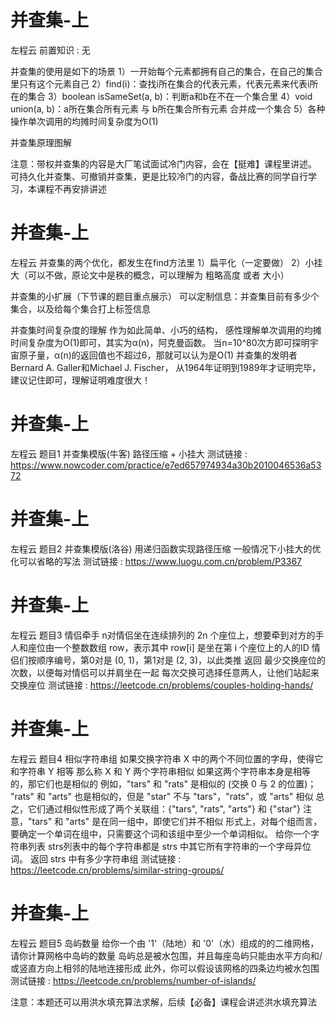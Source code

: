 <!-- Slide number: 1 -->
# 并查集-上
左程云
前置知识 : 无

并查集的使用是如下的场景
1）一开始每个元素都拥有自己的集合，在自己的集合里只有这个元素自己
2）find(i)：查找i所在集合的代表元素，代表元素来代表i所在的集合
3）boolean isSameSet(a, b)：判断a和b在不在一个集合里
4）void union(a, b)：a所在集合所有元素 与 b所在集合所有元素 合并成一个集合
5）各种操作单次调用的均摊时间复杂度为O(1)

并查集原理图解

注意：带权并查集的内容是大厂笔试面试冷门内容，会在【挺难】课程里讲述。
可持久化并查集、可撤销并查集，更是比较冷门的内容，备战比赛的同学自行学习，本课程不再安排讲述

<!-- Slide number: 2 -->
# 并查集-上
左程云
并查集的两个优化，都发生在find方法里
1）扁平化（一定要做）
2）小挂大（可以不做，原论文中是秩的概念，可以理解为 粗略高度 或者 大小）

并查集的小扩展（下节课的题目重点展示）
可以定制信息：并查集目前有多少个集合，以及给每个集合打上标签信息

并查集时间复杂度的理解
作为如此简单、小巧的结构，
感性理解单次调用的均摊时间复杂度为O(1)即可，其实为α(n)，阿克曼函数。
当n=10^80次方即可探明宇宙原子量，α(n)的返回值也不超过6，那就可以认为是O(1)
并查集的发明者Bernard A. Galler和Michael J. Fischer，
从1964年证明到1989年才证明完毕，建议记住即可，理解证明难度很大！

<!-- Slide number: 3 -->
# 并查集-上
左程云
题目1
并查集模版(牛客)
路径压缩 + 小挂大
测试链接 :
https://www.nowcoder.com/practice/e7ed657974934a30b2010046536a5372

<!-- Slide number: 4 -->
# 并查集-上
左程云
题目2
并查集模版(洛谷)
用递归函数实现路径压缩
一般情况下小挂大的优化可以省略的写法
测试链接 : https://www.luogu.com.cn/problem/P3367

<!-- Slide number: 5 -->
# 并查集-上
左程云
题目3
情侣牵手
n对情侣坐在连续排列的 2n 个座位上，想要牵到对方的手
人和座位由一个整数数组 row，表示其中 row[i] 是坐在第 i 个座位上的人的ID
情侣们按顺序编号，第0对是 (0, 1)，第1对是 (2, 3)，以此类推
返回 最少交换座位的次数，以便每对情侣可以并肩坐在一起
每次交换可选择任意两人，让他们站起来交换座位
测试链接 : https://leetcode.cn/problems/couples-holding-hands/

<!-- Slide number: 6 -->
# 并查集-上
左程云
题目4
相似字符串组
如果交换字符串 X 中的两个不同位置的字母，使得它和字符串 Y 相等
那么称 X 和 Y 两个字符串相似
如果这两个字符串本身是相等的，那它们也是相似的
例如，"tars" 和 "rats" 是相似的 (交换 0 与 2 的位置)；
"rats" 和 "arts" 也是相似的，但是 "star" 不与 "tars"，"rats"，或 "arts" 相似
总之，它们通过相似性形成了两个关联组：{"tars", "rats", "arts"} 和 {"star"}
注意，"tars" 和 "arts" 是在同一组中，即使它们并不相似
形式上，对每个组而言，要确定一个单词在组中，只需要这个词和该组中至少一个单词相似。
给你一个字符串列表 strs列表中的每个字符串都是 strs 中其它所有字符串的一个字母异位词。
返回 strs 中有多少字符串组
测试链接 : https://leetcode.cn/problems/similar-string-groups/

<!-- Slide number: 7 -->
# 并查集-上
左程云
题目5
岛屿数量
给你一个由 '1'（陆地）和 '0'（水）组成的的二维网格，请你计算网格中岛屿的数量
岛屿总是被水包围，并且每座岛屿只能由水平方向和/或竖直方向上相邻的陆地连接形成
此外，你可以假设该网格的四条边均被水包围
测试链接 : https://leetcode.cn/problems/number-of-islands/

注意：本题还可以用洪水填充算法求解，后续【必备】课程会讲述洪水填充算法